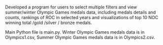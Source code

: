 Developed a program for users to select multiple filters and view summer/winter Olympic Games medals data, including medals details and counts, rankings of ROC in selected years and visualizations of top 10 NOC winning total /gold /silver / bronze medals.


Main Python file is main.py. Winter Olympic Games medals data is in Olympics1.csv, Summer Olympic Games medals data is in Olympics2.csv.

